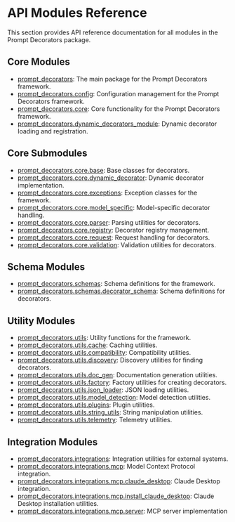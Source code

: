 # API Modules Reference

This section provides API reference documentation for all modules in the Prompt Decorators package.

## Core Modules

- [prompt_decorators](prompt_decorators.md): The main package for the Prompt Decorators framework.
- [prompt_decorators.config](prompt_decorators.config.md): Configuration management for the Prompt Decorators framework.
- [prompt_decorators.core](prompt_decorators.core.md): Core functionality for the Prompt Decorators framework.
- [prompt_decorators.dynamic_decorators_module](prompt_decorators.dynamic_decorators_module.md): Dynamic decorator loading and registration.

## Core Submodules

- [prompt_decorators.core.base](prompt_decorators.core.base.md): Base classes for decorators.
- [prompt_decorators.core.dynamic_decorator](prompt_decorators.core.dynamic_decorator.md): Dynamic decorator implementation.
- [prompt_decorators.core.exceptions](prompt_decorators.core.exceptions.md): Exception classes for the framework.
- [prompt_decorators.core.model_specific](prompt_decorators.core.model_specific.md): Model-specific decorator handling.
- [prompt_decorators.core.parser](prompt_decorators.core.parser.md): Parsing utilities for decorators.
- [prompt_decorators.core.registry](prompt_decorators.core.registry.md): Decorator registry management.
- [prompt_decorators.core.request](prompt_decorators.core.request.md): Request handling for decorators.
- [prompt_decorators.core.validation](prompt_decorators.core.validation.md): Validation utilities for decorators.

## Schema Modules

- [prompt_decorators.schemas](prompt_decorators.schemas.md): Schema definitions for the framework.
- [prompt_decorators.schemas.decorator_schema](prompt_decorators.schemas.decorator_schema.md): Schema definitions for decorators.

## Utility Modules

- [prompt_decorators.utils](prompt_decorators.utils.md): Utility functions for the framework.
- [prompt_decorators.utils.cache](prompt_decorators.utils.cache.md): Caching utilities.
- [prompt_decorators.utils.compatibility](prompt_decorators.utils.compatibility.md): Compatibility utilities.
- [prompt_decorators.utils.discovery](prompt_decorators.utils.discovery.md): Discovery utilities for finding decorators.
- [prompt_decorators.utils.doc_gen](prompt_decorators.utils.doc_gen.md): Documentation generation utilities.
- [prompt_decorators.utils.factory](prompt_decorators.utils.factory.md): Factory utilities for creating decorators.
- [prompt_decorators.utils.json_loader](prompt_decorators.utils.json_loader.md): JSON loading utilities.
- [prompt_decorators.utils.model_detection](prompt_decorators.utils.model_detection.md): Model detection utilities.
- [prompt_decorators.utils.plugins](prompt_decorators.utils.plugins.md): Plugin utilities.
- [prompt_decorators.utils.string_utils](prompt_decorators.utils.string_utils.md): String manipulation utilities.
- [prompt_decorators.utils.telemetry](prompt_decorators.utils.telemetry.md): Telemetry utilities.

## Integration Modules

- [prompt_decorators.integrations](prompt_decorators.integrations.md): Integration utilities for external systems.
- [prompt_decorators.integrations.mcp](prompt_decorators.integrations.mcp.md): Model Context Protocol integration.
- [prompt_decorators.integrations.mcp.claude_desktop](prompt_decorators.integrations.mcp.claude_desktop.md): Claude Desktop integration.
- [prompt_decorators.integrations.mcp.install_claude_desktop](prompt_decorators.integrations.mcp.install_claude_desktop.md): Claude Desktop installation utilities.
- [prompt_decorators.integrations.mcp.server](prompt_decorators.integrations.mcp.server.md): MCP server implementation
